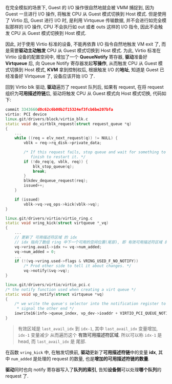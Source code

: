 
在完全模拟的场景下, Guest 的 I/O 操作很自然地就会被 VMM 捕捉到, 因为 Guest 一旦进行 I/O 操作, 将触发 CPU 从 Guest 模式切换到 Host 模式. 但是使用了 Virtio 后, Guest 进行 I/O 时, 是利用 Virtqueue 传输数据, 并不会进行如完全模拟那样的 I/O 操作, CPU 不会执行如 out 或者 outs 这样的 I/O 指令, 因此不会触发 CPU 从 Guest 模式切换到 Host 模式.

因此, 对于使用 Virtio 标准的设备, 不能再依靠 I/O 指令自然地触发 VM exit 了, 而是需要**驱动主动触发** CPU 从 Guest 模式切换到 Host 模式. 为此, Virtio 标准在 Virtio 设备的配置空间中, 增加了一个 **QueueNotify** 寄存器, **驱动**准备好 **Virtqueue** 后, 向 Queue Notify 寄存器发起**写操作**, 从而触发 CPU 从 Guest 模式切换到 Host 模式, **KVM** 拿到控制权后, 根据触发 I/O 的**地址**, 知道是 Guest 已经准备好 Virtqueue 了, 设备应该开始 I/O 了.

回到 Virtio blk 驱动, **驱动**遍历了 request 队列后, 如果有 request, 在将 request 组织为**可用描述符链**后, 驱动将触发 CPU 从 Guest 模式向 Host 模式切换, 代码如下:

```cpp
commit 3343660d8c62c6b00b2f15324ef3fcb6be207bfa
virtio: PCI device
linux.git/drivers/block/virtio_blk.c
static void do_virtblk_request(struct request_queue *q)
{
    ...
    while ((req = elv_next_request(q)) != NULL) {
        vblk = req->rq_disk->private_data;

        /* If this request fails, stop queue and wait for something to
           finish to restart it. */
        if (!do_req(q, vblk, req)) {
            blk_stop_queue(q);
            break;
        }
        blkdev_dequeue_request(req);
        issued++;
    }

    if (issued)
        vblk->vq->vq_ops->kick(vblk->vq);
}

linux.git/drivers/virtio/virtio_ring.c
static void vring_kick(struct virtqueue *_vq)
{
    ...
    // 更新了 可用描述符区域 的 idx
    // idx 指向了数组 ring 中下一个可用的空闲位置(尾部), 即 有效可用描述符区域 的 head
    vq->vring.avail->idx += vq->num_added;
    vq->num_added = 0;
    ...
    if (!(vq->vring.used->flags & VRING_USED_F_NO_NOTIFY))
        /* Prod other side to tell it about changes. */
        vq->notify(&vq->vq);
}

linux.git/drivers/virtio/virtio_pci.c
/* the notify function used when creating a virt queue */
static void vp_notify(struct virtqueue *vq)
{
    /* we write the queue's selector into the notification register to
     * signal the other end */
    iowrite16(info->queue_index, vp_dev->ioaddr + VIRTIO_PCI_QUEUE_NOTIFY);
}
```

> 有效区域是 `last_avail_idx` 到 `idx-1`, 其中 `last_avail_idx` 变量增加, `idx-1` 变量减少 从而遍历这个 **有效可用描述符区域**. 所以可以称 `idx-1` 是 head, 而 `last_avail_idx` 是 尾部.

在函数 `vring_kick` 中, 在触发切换前, **驱动**更新了**可用描述符链**中的变量 **idx**, 其中 `num_added` 是处理的 request 的数量, 也是**增加的可用描述符链的数量**.

**驱动**同时也向 notify 寄存器写入了**队列的索引**, 告知**设备侧**可以处理**哪个队列**的 request 了.